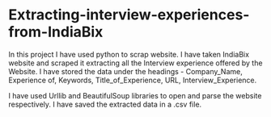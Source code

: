 # Extracting-interview-experiences-from-IndiaBix

In this project I have used python to scrap website. I have taken IndiaBix website and scraped it extracting all the Interview experience offered by the Website. I have stored the data under the headings - Company_Name,  Experience of, Keywords, Title_of_Experience, URL, Interview_Experience.

I have used Urllib and BeautifulSoup libraries to open and parse the website respectively. I have saved the extracted data in a .csv file.
